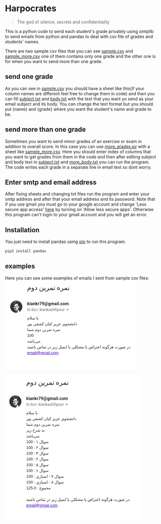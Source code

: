 # Harpocrates
>  The god of silence, secrets and confidentiality

This is a python code to send each student's grade privately using 
smtplib to send emails from python and pandas to deal with csv file
 of grades and students' names.

There are two sample csv files that you can see [sample.csv](sample.csv) and 
[sample_more.csv](sample_more.csv) one of them contains only one grade and the other one
is for when you want to send more than one grade.

## send one grade

 As you can see in [sample.csv](sample.csv) you should have a sheet like
 this(if your column names are different feel free to change them in code) and then 
 you can fill [subject.txt](subject.txt) and [body.txt](body.txt) with the text that 
 you want yo send as your email subject and its body. You can change the text format
 but you should put {name} and {grade} where you want the student's name and grade to be.
 
 ## send more than one grade
 
 Sometimes you want to send minor grades of an exercise or exam in addition to overall
 score. In this case you can use [more_grades.py](more_grades.py) with a sheet like 
 [sample_more.csv](sample_more.csv). Here you should enter index of columns that you
 want to get grades from them in the code and then after editing subject and body text in
 [subject.txt](subject.txt) and [more_body.txt](more_body.txt) you can run the program. 
 The code writes each grade in a separate line in email text so dont worry.
 
 ## Enter smtp and email address
 
 After fixing sheets and changing txt files run the program and enter your smtp address
 and after that your email address and its password.
 Note that if you use gmail you must go to your google account and change 
 'Less secure app access' [here](https://myaccount.google.com/lesssecureapps) by turning on 
 'Allow less secure apps'. Otherwise this program can't login to your gmail account and
 you will get an error.     
## Installation

You just need to install pandas using [pip](https://pip.pypa.io/en/stable/) to run this program.

```bash
pip3 install pandas
```

## examples
Here you can see some examples of emails I sent from sample csv files:
![example](example.png)     

![example](more_example.png) 
